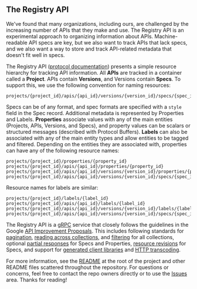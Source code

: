 ## The Registry API

We've found that many organizations, including ours, are challenged by the increasing number of APIs that they make and use. The Registry API is an experimental approach to organizing information about APIs. Machine-readable API specs are key, but we also want to track APIs that lack specs, and we also want a way to store and track API-related metadata that doesn't fit well in specs.

The Registry API ([protocol documentation](/registry/api.html)) presents a simple resource hierarchy for tracking API information. All **APIs** are tracked in a container called a **Project**. APIs contain **Versions**, and Versions contain **Specs**. To support this, we use the following convention for naming resources:

```
projects/{project_id}/apis/{api_id}/versions/{version_id}/specs/{spec_id}
```

Specs can be of any format, and spec formats are specified with a `style` field in the Spec record. Additional metadata is represented by Properties and Labels. **Properties** associate values with any of the main entities (Projects, APIs, Versions, and Specs), and property values can be scalars or structured messages (described with Protocol Buffers). **Labels** can also be associated with any of the main entity types and allow entities to be tagged and filtered. Depending on the entities they are associated with, properties can have any of the following resource names:

```
projects/{project_id}/properties/{property_id}
projects/{project_id}/apis/{api_id}/properties/{property_id}
projects/{project_id}/apis/{api_id}/versions/{version_id}/properties/{property_id}
projects/{project_id}/apis/{api_id}/versions/{version_id}/specs/{spec_id}/properties/{property_id}
```

Resource names for labels are similar:

```
projects/{project_id}/labels/{label_id}
projects/{project_id}/apis/{api_id}/labels/{label_id}
projects/{project_id}/apis/{api_id}/versions/{version_id}/labels/{label_id}
projects/{project_id}/apis/{api_id}/versions/{version_id}/specs/{spec_id}/labels/{label_id}
```

The Registry API is a [gRPC](https://grpc.io) service that closely follows the guidelines in the Google [API Improvement Proposals](https://aip.dev). This includes following standards for [pagination](https://google.aip.dev/158), [reading across collections](https://google.aip.dev/159), and [filtering](https://google.aip.dev/160) for all collections, optional [partial responses](https://google.aip.dev/157) for Specs and Properties, [resource revisions](https://google.aip.dev/162) for Specs, and support for [generated client libraries](https://google.aip.dev/client-libraries/4210) and [HTTP transcoding](https://aip.dev/127).

For more information, see the [README](https://github.com/apigee/registry/blob/main/README.md) at the root of the project and other README files scattered throughout the repository. For questions or concerns, feel free to contact the repo owners directly or to use the [Issues](https://github.com/apigee/registry/issues) area. Thanks for reading! 
